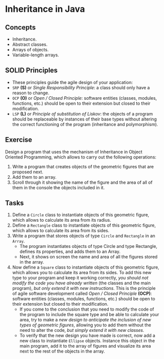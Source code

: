 # Inheritance in Java

## Concepts
- Inheritance.
- Abstract classes.
- Arrays of objects.
- Variable-length arrays.

## SOLID Principles
- These principles guide the agile design of your application:
- `SRP` **(S)** or *Single Responsibility Principle*: a class should only have a reason to change.
- `OCP` **(O)** or *Open / Closed Principle*: software entities (classes, modules, functions, etc.) should be open to their extension but 
closed to their modification.
- `LSP` **(L)** or *Principle of substitution of Liskov*: the objects of a program should be replaceable by instances of their base 
types without altering the correct functioning of the program (inheritance and polymorphism).

## Exercise
Design a program that uses the mechanism of Inheritance in Object Oriented Programming, which allows to carry out the following operations:
1. Write a program that creates objects of the geometric figures that are proposed next. 
2. Add them to an array. 
3. Scroll through it showing the name of the figure and the area of all of them in the console the objects included in it.

## Tasks
1. Define a `Circle` class to instantiate objects of this geometric figure, which allows to calculate its area from its radius.
2. Define a `Rectangle` class to instantiate objects of this geometric figure, which allows to calculate its area from its sides.
3. Write a program that stores objects of type `Circle` and `Rectangle` in an `Array`.
    - The program instantiates objects of type Circle and type Rectangle, defines its properties, and adds them to an Array.
    - Next, it shows on screen the name and area of all the figures stored in the array.
4. Now define a `Square` class to instantiate objects of this geometric figure, which allows you to calculate its area from its sides. 
To add this new type to your program and keep it working correctly, *you should not modify the code you have already written* (the classes 
and the main program), *but only extend it with new instructions*. This is the principle of agile software development called *Open / Closed 
Principle* **(OCP)**: software entities (classes, modules, functions, etc.) should be open to their extension but closed to their modification.
    - If you come to the conclusion that you need to modify the code of the program to include the square type and be able to calculate 
    your area, try to make a *new design to anticipate the inclusion of new types of geometric figures*, allowing you to add them without 
    the need to alter the code, *but simply extend it with new classes*.
    - To verify that the new design you have made is correct, now add a new class to instantiate `Ellipse` objects. Instance this object 
    in the main program, add it to the array of figures and visualize its area next to the rest of the objects in the array.
